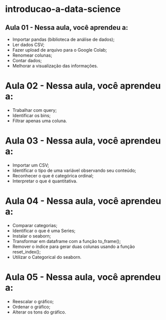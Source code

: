 # introducao-a-data-science

## Aula 01 - Nessa aula, você aprendeu a:

- Importar pandas (biblioteca de análise de dados);
- Ler dados CSV;
- Fazer upload de arquivo para o Google Colab;
- Renomear colunas;
- Contar dados;
- Melhorar a visualização das informações.

# Aula 02 - Nessa aula, você aprendeu a:

- Trabalhar com query;
- Identificar os bins;
- Filtrar apenas uma coluna.

# Aula 03 - Nessa aula, você aprendeu a:

- Importar um CSV;
- Identificar o tipo de uma variável observando seu conteúdo;
- Reconhecer o que é categórica ordinal;
- Interpretar o que é quantitativa.

# Aula 04 - Nessa aula, você aprendeu a:

- Comparar categorias;
- Identificar o que é uma Series;
- Instalar o seaborn;
- Transformar em dataframe com a função to_frame();
- Remover o índice para gerar duas colunas usando a função reset_index();
- Utilizar o Categorical do seaborn.

# Aula 05 - Nessa aula, você aprendeu a:

- Reescalar o gráfico;
- Ordenar o gráfico;
- Alterar os tons do gráfico.
